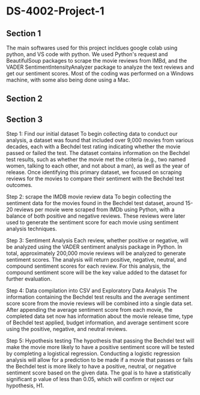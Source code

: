 # DS-4002-Project-1

## Section 1

The main softwares used for this project incldues google colab using python, and VS code with python. 
We used Python's request and BeautifulSoup packages to scrape the movie reviews from IMBd, and the VADER SentimentIntensityAnalyzer package to analyze the text reviews and get our sentiment scores.
Most of the coding was performed on a Windows machine, with some also being done using a Mac. 

## Section 2

## Section 3 

Step 1: Find our initial dataset
To begin collecting data to conduct our analysis, a dataset was found that included over 9,000 movies from various decades, each with a Bechdel test rating indicating whether the movie passed or failed the test. The dataset contains information on the Bechdel test results, such as whether the movie met the criteria (e.g., two named women, talking to each other, and not about a man), as well as the year of release. Once identifying this primary dataset, we focused on scraping reviews for the movies to compare their sentiment with the Bechdel test outcomes.

Step 2: scrape the IMDB movie review data
To begin collecting the sentiment data for the movies found in the Bechdel test dataset, around 15-20 reviews per movie were scraped from IMDb using Python, with a balance of both positive and negative reviews. These reviews were later used to generate the sentiment score for each movie using sentiment analysis techniques.

Step 3: Sentiment Analysis 
Each review, whether positive or negative, will be analyzed using the VADER sentiment analysis package in Python. In total, approximately 200,000 movie reviews will be analyzed to generate sentiment scores. The analysis will return positive, negative, neutral, and compound sentiment scores for each review. For this analysis, the compound sentiment score will be the key value added to the dataset for further evaluation.

Step 4: Data compilation into CSV and Exploratory Data Analysis
The information containing the Bechdel test results and the average sentiment score score from the movie reviews will be combined into a single data set. After appending the average sentiment score from each movie, the completed data set now has information about the movie release time, type of Bechdel test applied, budget information, and average sentiment score using the positive, negative, and neutral reviews.

Step 5: Hypothesis testing
The hypothesis that passing the Bechdel test will make the movie more likely to have a positive sentiment score will be tested by completing a logistical regression. Conducting a logistic regression analysis will allow for a prediction to be made if a movie that passes or fails the Bechdel test is more likely to have a positive, neutral, or negative sentiment score based on the given data. The goal is to have a statistically significant p value of less than 0.05, which will confirm or reject our hypothesis, H1. 
